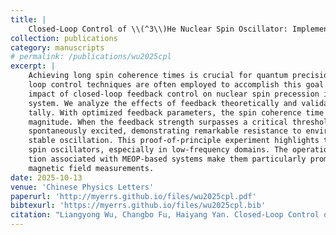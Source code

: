 ```yaml
---
title: |
    Closed-Loop Control of \\(^3\\)He Nuclear Spin Oscillator: Implementation via Metastability Exchange Optical Pumping (MEOP)
collection: publications
category: manuscripts
# permalink: /publications/wu2025cpl
excerpt: |
    Achieving long spin coherence times is crucial for quantum precision measurements, and closed-
    loop control techniques are often employed to accomplish this goal. Here, we demonstrate the
    impact of closed-loop feedback control on nuclear spin precession in a MEOP-based polarized \\(^3\\)He
    system. We analyze the effects of feedback theoretically and validate our predictions experimen-
    tally. With optimized feedback parameters, the spin coherence time \\(T_2\\) is extended by an order of
    magnitude. When the feedback strength surpasses a critical threshold, robust maser oscillations are
    spontaneously excited, demonstrating remarkable resistance to environmental noise and maintaining
    stable oscillation. This proof-of-principle experiment highlights the viability of MEOP-based \\(^3\\)He
    spin oscillators, especially in low-frequency domains. The operational simplicity and easy integra-
    tion associated with MEOP-based systems make them particularly promising for fast, high-precision
    magnetic field measurements.
date: 2025-10-13
venue: 'Chinese Physics Letters'
paperurl: 'http://myerrs.github.io/files/wu2025cpl.pdf'
bibtexurl: 'https://myerrs.github.io/files/wu2025cpl.bib'
citation: "Liangyong Wu, Changbo Fu, Haiyang Yan. Closed-Loop Control of \\(^3\\)He Nuclear Spin Oscillator: Implementation via Metastability Exchange Optical Pumping (MEOP)[J]. Chin. Phys. Lett."
---
```


